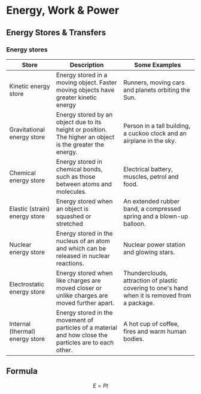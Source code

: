 # Energy, Work & Power
## Energy Stores & Transfers
### Energy stores
| Store                           | Description                                                                                               | Some Examples                                                                                  |
| ------------------------------- | --------------------------------------------------------------------------------------------------------- | ---------------------------------------------------------------------------------------------- |
| Kinetic energy store            | Energy stored in a moving object. Faster moving objects have greater kinetic energy                       | Runners, moving cars and planets orbiting the Sun.                                             |
| Gravitational energy store      | Energy stored by an object due to its height or position. The higher an object is the greater the energy. | Person in a tall building, a cuckoo clock and an airplane in the sky.                          |
| Chemical energy store           | Energy stored in chemical bonds, such as those between atoms and molecules.                               | Electrical battery, muscles, petrol and food.                                                  |
| Elastic (strain) energy store   | Energy stored when an object is squashed or stretched                                                     | An extended rubber band, a compressed spring and a blown-up balloon.                           |
| Nuclear energy store            | Energy stored in the nucleus of an atom and which can be released in nuclear reactions.                   | Nuclear power station and glowing stars.                                                       |
| Electrostatic energy store      | Energy stored when like charges are moved closer or unlike charges are moved further apart.               | Thunderclouds, attraction of plastic covering to one's hand when it is removed from a package. |
| Internal (thermal) energy store | Energy stored in the movement of particles of a material and how close the particles are to each other.   | A hot cup of coffee, fires and warm human bodies.                                              |
## Formula
$$E=Pt$$
